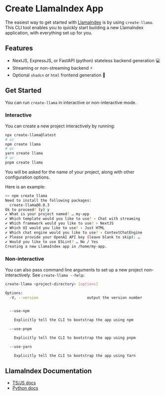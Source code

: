 # Create LlamaIndex App

The easiest way to get started with [LlamaIndex](https://www.llamaindex.ai/) is by using `create-llama`. This CLI tool enables you to quickly start building a new LlamaIndex application, with everything set up for you. 

## Features

- NextJS, ExpressJS, or FastAPI (python) stateless backend generation 💻
- Streaming or non-streaming backend ⚡
- Optional `shadcn` or `html` frontend generation 🎨

## Get Started

You can run `create-llama` in interactive or non-interactive mode.

### Interactive

You can create a new project interactively by running:

```bash
npx create-llama@latest
# or
npm create llama
# or
yarn create llama
# or
pnpm create llama
```

You will be asked for the name of your project, along with other configuration options.

Here is an example:

```bash
>> npm create llama
Need to install the following packages:
  create-llama@0.0.3
Ok to proceed? (y) y
✔ What is your project named? … my-app
✔ Which template would you like to use? › Chat with streaming
✔ Which framework would you like to use? › NextJS
✔ Which UI would you like to use? › Just HTML
✔ Which chat engine would you like to use? › ContextChatEngine
✔ Please provide your OpenAI API key (leave blank to skip): … 
✔ Would you like to use ESLint? … No / Yes
Creating a new LlamaIndex app in /home/my-app.
```

### Non-interactive

You can also pass command line arguments to set up a new project
non-interactively. See `create-llama --help`:

```bash
create-llama <project-directory> [options]

Options:
  -V, --version                      output the version number
 

  --use-npm

    Explicitly tell the CLI to bootstrap the app using npm

  --use-pnpm

    Explicitly tell the CLI to bootstrap the app using pnpm

  --use-yarn

    Explicitly tell the CLI to bootstrap the app using Yarn

```

## LlamaIndex Documentation

- [TS/JS docs](https://ts.llamaindex.ai/)
- [Python docs](https://docs.llamaindex.ai/en/stable/)

